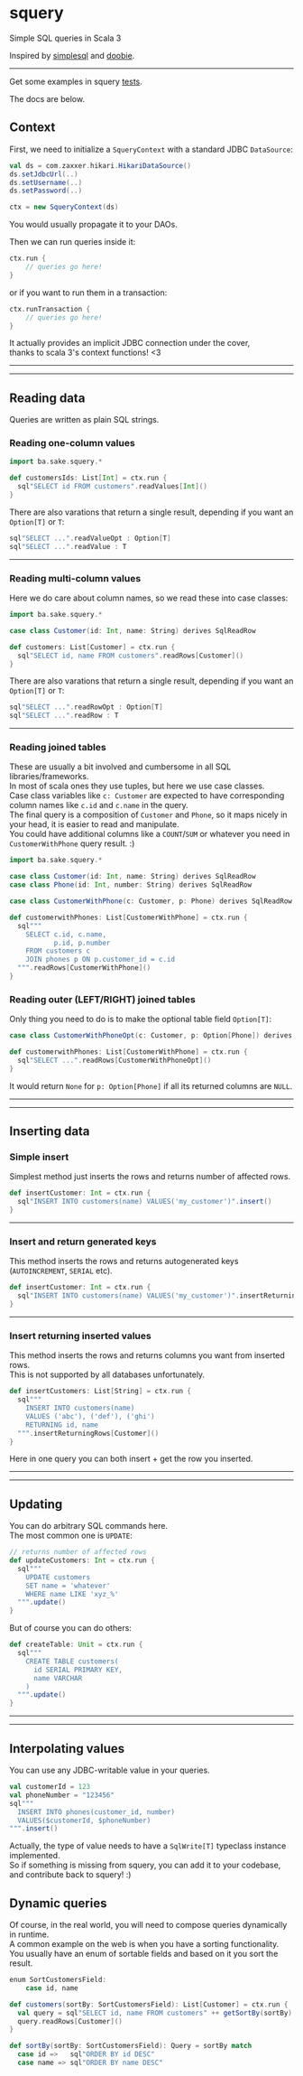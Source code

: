# squery

Simple SQL queries in Scala 3

Inspired by [simplesql](https://github.com/jodersky/simplesql) and [doobie](https://tpolecat.github.io/doobie/).

---
Get some examples in squery [tests](https://github.com/sake92/squery/blob/main/squery/test/src/ba/sake/squery/SquerySuite.scala).

The docs are below.

## Context

First, we need to initialize a `SqueryContext` with a standard JDBC `DataSource`:
```scala
val ds = com.zaxxer.hikari.HikariDataSource()
ds.setJdbcUrl(..)
ds.setUsername(..)
ds.setPassword(..)

ctx = new SqueryContext(ds)
```
You would usually propagate it to your DAOs.

Then we can run queries inside it:
```scala
ctx.run {
    // queries go here!
}
```
or if you want to run them in a transaction:
```scala
ctx.runTransaction {
    // queries go here!
}
```

It actually provides an implicit JDBC connection under the cover,  
thanks to scala 3's context functions! <3

---
---

## Reading data

Queries are written as plain SQL strings.

### Reading one-column values

```scala
import ba.sake.squery.*

def customersIds: List[Int] = ctx.run {
  sql"SELECT id FROM customers".readValues[Int]()
}
```

There are also varations that return a single result, depending if you want an `Option[T]` or `T`:
```scala
sql"SELECT ...".readValueOpt : Option[T]
sql"SELECT ...".readValue : T
```

---

### Reading multi-column values
Here we do care about column names, so we read these into case classes:
```scala
import ba.sake.squery.*

case class Customer(id: Int, name: String) derives SqlReadRow

def customers: List[Customer] = ctx.run {
  sql"SELECT id, name FROM customers".readRows[Customer]()
}
```

There are also varations that return a single result, depending if you want an `Option[T]` or `T`:
```scala
sql"SELECT ...".readRowOpt : Option[T]
sql"SELECT ...".readRow : T
```

---

### Reading joined tables

These are usually a bit involved and cumbersome in all SQL libraries/frameworks.  
In most of scala ones they use tuples, but here we use case classes.  
Case class variables like `c: Customer` are expected to have corresponding column names like `c.id` and `c.name` in the query.  
The final query is a composition of `Customer` and `Phone`, so it maps nicely in your head, it is easier to read and manipulate.  
You could have additional columns like a `COUNT`/`SUM` or whatever you need in `CustomerWithPhone` query result. :)

```scala
import ba.sake.squery.*

case class Customer(id: Int, name: String) derives SqlReadRow
case class Phone(id: Int, number: String) derives SqlReadRow

case class CustomerWithPhone(c: Customer, p: Phone) derives SqlReadRow

def customerwithPhones: List[CustomerWithPhone] = ctx.run {
  sql"""
    SELECT c.id, c.name,
           p.id, p.number
    FROM customers c
    JOIN phones p ON p.customer_id = c.id
  """.readRows[CustomerWithPhone]()
}
```

### Reading outer (LEFT/RIGHT) joined tables

Only thing you need to do is to make the optional table field `Option[T]`:
```scala
case class CustomerWithPhoneOpt(c: Customer, p: Option[Phone]) derives SqlReadRow

def customerwithPhones: List[CustomerWithPhone] = ctx.run {
  sql"SELECT ...".readRows[CustomerWithPhoneOpt]()
}
```

It would return `None` for `p: Option[Phone]` if all its returned columns are `NULL`.

---
---

## Inserting data

### Simple insert
Simplest method just inserts the rows and returns number of affected rows.
```scala
def insertCustomer: Int = ctx.run {
  sql"INSERT INTO customers(name) VALUES('my_customer')".insert()
}
```

---
### Insert and return generated keys
This method inserts the rows and returns autogenerated keys (`AUTOINCREMENT`, `SERIAL` etc).
```scala
def insertCustomer: Int = ctx.run {
  sql"INSERT INTO customers(name) VALUES('my_customer')".insertReturningGenKey[Int]()
}
```

---
### Insert returning inserted values
This method inserts the rows and returns columns you want from inserted rows.  
This is not supported by all databases unfortunately.
```scala
def insertCustomers: List[String] = ctx.run {
  sql"""
    INSERT INTO customers(name)
    VALUES ('abc'), ('def'), ('ghi')
    RETURNING id, name
  """.insertReturningRows[Customer]()
}
```
Here in one query you can both insert + get the row you inserted.  

---
---

## Updating
You can do arbitrary SQL commands here.  
The most common one is `UPDATE`:
```scala
// returns number of affected rows
def updateCustomers: Int = ctx.run {
  sql"""
    UPDATE customers
    SET name = 'whatever'
    WHERE name LIKE 'xyz_%'
  """.update()
}
```

But of course you can do others:
```scala
def createTable: Unit = ctx.run {
  sql"""
    CREATE TABLE customers(
      id SERIAL PRIMARY KEY,
      name VARCHAR
    )
  """.update()
}
```

---
---

## Interpolating values
You can use any JDBC-writable value in your queries.  

```scala
val customerId = 123
val phoneNumber = "123456"
sql"""
  INSERT INTO phones(customer_id, number)
  VALUES($customerId, $phoneNumber)
""".insert()
```

Actually, the type of value needs to have a `SqlWrite[T]` typeclass instance implemented.  
So if something is missing from squery, you can add it to your codebase, and contribute back to squery! :)


## Dynamic queries

Of course, in the real world, you will need to compose queries dynamically in runtime.  
A common example on the web is when you have a sorting functionality.  
You usually have an enum of sortable fields and based on it you sort the result.

```scala
enum SortCustomersField:
    case id, name

def customers(sortBy: SortCustomersField): List[Customer] = ctx.run {
  val query = sql"SELECT id, name FROM customers" ++ getSortBy(sortBy)
  query.readRows[Customer]()
}

def sortBy(sortBy: SortCustomersField): Query = sortBy match
  case id =>   sql"ORDER BY id DESC"
  case name => sql"ORDER BY name DESC"
```
